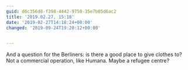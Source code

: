 ```yaml
---
guid: d6c356d8-f398-4442-9750-35e7b05d6ac2
title: '2019.02.27, 15:18'
date: '2019-02-27T14:18:24+00:00'
changed: '2019-09-24T19:20:12+00:00'


---
```


And a question for the Berliners: is there a good place to give clothes to? Not a commercial operation, like Humana. Maybe a refugee centre?
